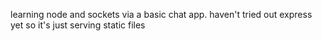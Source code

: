 learning node and sockets via a basic chat app. haven't tried out express yet
so it's just serving static files
